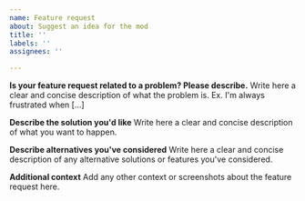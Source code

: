 ```yaml
---
name: Feature request
about: Suggest an idea for the mod
title: ''
labels: ''
assignees: ''

---
```


**Is your feature request related to a problem? Please describe.**
Write here a clear and concise description of what the problem is. Ex. I'm always frustrated when [...]

**Describe the solution you'd like**
Write here a clear and concise description of what you want to happen.

**Describe alternatives you've considered**
Write here a clear and concise description of any alternative solutions or features you've considered.

**Additional context**
Add any other context or screenshots about the feature request here.
